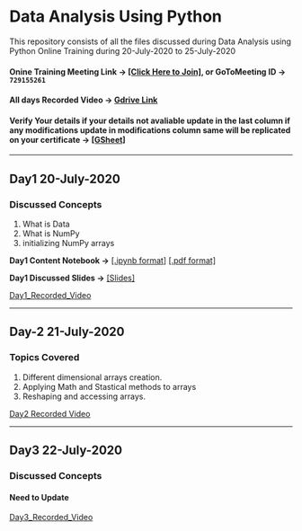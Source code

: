 # Data Analysis Using Python
This repository consists of all the files discussed during Data Analysis using Python Online Training during 20-July-2020 to 25-July-2020

#### Onine Training Meeting Link → [[Click Here to Join]](https://global.gotomeeting.com/join/729155261), or GoToMeeting ID → **`729155261`**

#### All days Recorded Video → [Gdrive Link](https://drive.google.com/drive/folders/1kgq-JDkVzcBKm9gaGX9L7SZbLliBCYhK?usp=sharing)

#### Verify Your details if your details not avaliable update in the last column if any modifications update in modifications column same will be replicated on your certificate → [[GSheet]](https://docs.google.com/spreadsheets/d/1o5QJLWUedwDqr4OFkAZ2MVr7aEMi6_ll2eSeS5v9QT8/edit?usp=sharing)

********************

## Day1 20-July-2020

### Discussed Concepts

1. What is Data
2. What is NumPy
3. initializing NumPy arrays

**Day1 Content Notebook →** [[.ipynb format]](https://github.com/AP-State-Skill-Development-Corporation/Data-Analysis-Using-Python-MB1/blob/master/Day01_20July2020/Day01_20July2020.ipynb) [[.pdf format]](https://github.com/AP-State-Skill-Development-Corporation/Data-Analysis-Using-Python-MB1/blob/master/Day01_20July2020/Day01_20July2020.pdf)

**Day1 Discussed Slides →** [[Slides]](https://github.com/AP-State-Skill-Development-Corporation/Data-Analysis-Using-Python-MB1/blob/master/Day01_20July2020/DataAnalysisUsingPythonSlides.pdf)

[Day1_Recorded_Video](https://drive.google.com/file/d/1cdFwUUyBRnxNAMKXwAhUxMwkcygn6CpA/view?usp=sharing)

************************
## Day-2 21-July-2020

### Topics Covered
1. Different dimensional arrays creation.
2. Applying Math and Stastical methods to arrays
3. Reshaping and accessing arrays.

[Day2 Recorded Video](https://drive.google.com/file/d/1zkOUhxAAOctDlkdk7H2_VYfF8qVUhK63/view?usp=sharing)


*******************

## Day3 22-July-2020

### Discussed Concepts

#### Need to Update


[Day3_Recorded_Video](https://transcripts.gotomeeting.com/#/s/3594690fc2118132ad2fbaec8e9dbc4d64d7b4a765f5979d7d1e67408c016e1e)



